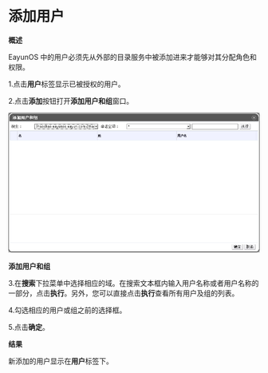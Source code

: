 # 添加用户

**概述**

EayunOS
中的用户必须先从外部的目录服务中被添加进来才能够对其分配角色和权限。

1.点击**用户**标签显示已被授权的用户。

2.点击**添加**按钮打开**添加用户和组**窗口。

![添加用户和组窗口](../images/Users_and_Roles-Add_Users_and_Groups_Window.png)

**添加用户和组**

3.在**搜索**下拉菜单中选择相应的域。在搜索文本框内输入用户名称或者用户名称的一部分，点击**执行**。另外，您可以直接点击**执行**查看所有用户及组的列表。

4.勾选相应的用户或组之前的选择框。

5.点击**确定**。

**结果**

新添加的用户显示在**用户**标签下。

